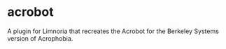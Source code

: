 # acrobot
A plugin for Limnoria that recreates the Acrobot for the Berkeley Systems version of Acrophobia.
